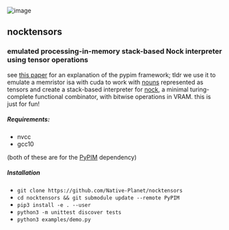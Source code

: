 ![image](https://github.com/user-attachments/assets/dd851d45-608f-4be1-bf95-36177088a0b1)

## nocktensors

### emulated processing-in-memory stack-based Nock interpreter using tensor operations

see [this paper](https://arxiv.org/html/2308.14007v2) for an explanation of the pypim framework; tldr we use it to emulate a memristor isa with cuda to work with [nouns](https://docs.urbit.org/courses/hoon-school/B-syntax#nouns) represented as tensors and create a stack-based interpreter for [nock](https://docs.urbit.org/language/nock/reference/definition), a minimal turing-complete functional combinator, with bitwise operations in VRAM. this is just for fun!

##### Requirements:

- nvcc
- gcc10

(both of these are for the [PyPIM](https://github.com/oleitersdorf/PyPIM) dependency)

##### Installation

- `git clone https://github.com/Native-Planet/nocktensors`
- `cd nocktensors && git submodule update --remote PyPIM`
- `pip3 install -e . --user`
- `python3 -m unittest discover tests`
- `python3 examples/demo.py`
